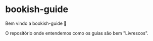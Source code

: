 # bookish-guide

Bem vindo a bookish-guide :tada:

O repositório onde entendemos como os guias são bem "Livrescos".
